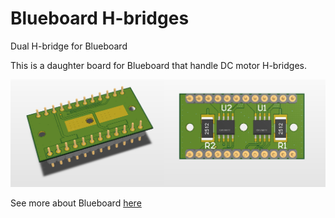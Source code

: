 # Blueboard H-bridges
Dual H-bridge for Blueboard

This is a daughter board for Blueboard that handle DC motor H-bridges.

![3D_view](img\3D_view.PNG)

See more about Blueboard [here](https://github.com/I-Grebot/blueboard)